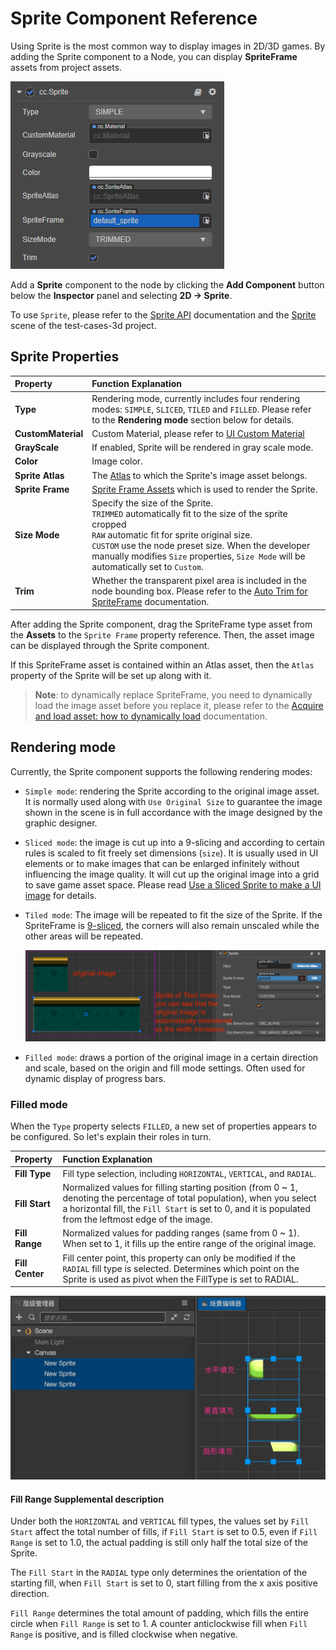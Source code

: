 # Sprite Component Reference

Using Sprite is the most common way to display images in 2D/3D games. By adding the Sprite component to a Node, you can display __SpriteFrame__ assets from project assets.

![add sprite](sprite/sprite-component.png)

Add a **Sprite** component to the node by clicking the __Add Component__ button below the __Inspector__ panel and selecting __2D -> Sprite__.

To use `Sprite`, please refer to the [Sprite API](%__APIDOC__%/en/#/docs/3.4/en/ui/Class/Sprite) documentation and the [Sprite](https://github.com/cocos/cocos-test-projects/tree/v3.4/assets/cases/ui/01.sprite) scene of the test-cases-3d project.

## Sprite Properties

| Property | Function Explanation
| :-------------- | :----------- |
| **Type** | Rendering mode, currently includes four rendering modes: `SIMPLE`, `SLICED`, `TILED` and `FILLED`. Please refer to the **Rendering mode** section below for details.
| **CustomMaterial** | Custom Material, please refer to [UI Custom Material](../engine/ui-material.md)
| **GrayScale** | If enabled, Sprite will be rendered in gray scale mode.
| **Color** | Image color.
| **Sprite Atlas** | The [Atlas](../../../asset/atlas.md) to which the Sprite's image asset belongs.
| **Sprite Frame** | [Sprite Frame Assets](../../../asset/sprite-frame.md) which is used to render the Sprite.
| **Size Mode** | Specify the size of the Sprite.<br>`TRIMMED` automatically fit to the size of the sprite cropped<br>`RAW` automatic fit for sprite original size.<br>`CUSTOM` use the node preset size. When the developer manually modifies `Size` properties, `Size Mode` will be automatically set to `Custom`.
| **Trim** | Whether the transparent pixel area is included in the node bounding box. Please refer to the [Auto Trim for SpriteFrame](../engine/trim.md) documentation.

After adding the Sprite component, drag the SpriteFrame type asset from the __Assets__ to the `Sprite Frame` property reference. Then, the asset image can be displayed through the Sprite component.

If this SpriteFrame asset is contained within an Atlas asset, then the `Atlas` property of the Sprite will be set up along with it.

> **Note**: to dynamically replace SpriteFrame, you need to dynamically load the image asset before you replace it, please refer to the [Acquire and load asset: how to dynamically load](../../../asset/dynamic-load-resources.md) documentation.

## Rendering mode

Currently, the Sprite component supports the following rendering modes:

- `Simple mode`: rendering the Sprite according to the original image asset. It is normally used along with `Use Original Size` to guarantee the image shown in the scene is in full accordance with the image designed by the graphic designer.

- `Sliced mode`: the image is cut up into a 9-slicing and according to certain rules is scaled to fit freely set dimensions (`size`). It is usually used in UI elements or to make images that can be enlarged infinitely without influencing the image quality. It will cut up the original image into a grid to save game asset space. Please read [Use a Sliced Sprite to make a UI image](../engine/sliced-sprite.md) for details.

- `Tiled mode`: The image will be repeated to fit the size of the Sprite. If the SpriteFrame is [9-sliced](../engine/sliced-sprite.md), the corners will also remain unscaled while the other areas will be repeated.

  ![tiled](sprite/tiled.png)

- `Filled mode`: draws a portion of the original image in a certain direction and scale, based on the origin and fill mode settings. Often used for dynamic display of progress bars.

### Filled mode

When the `Type` property selects `FILLED`, a new set of properties appears to be configured. So let's explain their roles in turn.

| Property |   Function Explanation
| :-------------- | :----------- |
| **Fill Type** | Fill type selection, including `HORIZONTAL`, `VERTICAL`, and `RADIAL`. |
| **Fill Start** | Normalized values for filling starting position (from 0 ~ 1, denoting the percentage of total population), when you select a horizontal fill, the `Fill Start` is set to 0, and it is populated from the leftmost edge of the image. |
| **Fill Range** | Normalized values for padding ranges (same from 0 ~ 1). When set to 1, it fills up the entire range of the original image. |
| **Fill Center** | Fill center point, this property can only be modified if the `RADIAL` fill type is selected. Determines which point on the Sprite is used as pivot when the FillType is set to RADIAL. |

![radial](sprite/radial.png)

#### Fill Range Supplemental description

Under both the `HORIZONTAL` and `VERTICAL` fill types, the values set by `Fill Start` affect the total number of fills, if `Fill Start` is set to 0.5, even if `Fill Range` is set to 1.0, the actual padding is still only half the total size of the Sprite.

The `Fill Start` in the `RADIAL` type only determines the orientation of the starting fill, when `Fill Start` is set to 0, start filling from the x axis positive direction.

`Fill Range` determines the total amount of padding, which fills the entire circle when `Fill Range` is set to 1. A counter anticlockwise fill when `Fill Range` is positive, and is filled clockwise when negative.
